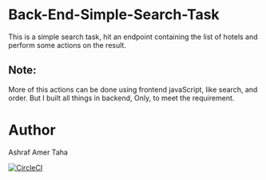 # Back-End-Simple-Search-Task
This is a simple search task, hit an endpoint containing the list of hotels and perform some actions on the result.


## Note:
More of this actions can be done using frontend javaScript, like search, and order. But I built all things in backend, Only, to meet the requirement.

# Author
Ashraf Amer Taha


[![CircleCI](https://circleci.com/gh/AshrafAmer/Simple-Back-End-Search-Task.svg?style=svg)](https://app.circleci.com/pipelines/github/AshrafAmer/Simple-Back-End-Search-Task)
